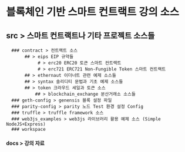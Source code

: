 # 블록체인 기반 스마트 컨트랙트 강의 소스

## src > 스마트 컨트랙트나 기타 프로젝트 소스들
      ### contract > 컨트랙트 소스 
      	   ## > eips EIP 규약들 
      	        # > erc20 ERC20 토큰 스마트 컨트랙트 
      	        # > erc721 ERC721 Non-Fungible Token 스마트 컨트랙트
      	   ## > ethernaut 이더너트 관련 예제 소스들
      	   ## > syntax 솔리디티 문법과 기초 예제 소스들
      	   ## > token 크라우드 세일과 토큰 소스
               ## > blockchain_exchange 분산거래소 소스들
      ### geth-config > genensis 블록 설정 파일
      ### parity-config > parity 노드 Test 환경 설정 Config
      ### truffle > truffle framework 소스
      ### web3js_examples > web3js 라이브러리 활용 예제 소스 (Simple NodeJS+Express)
      ### workspace
#### docs > 강의 자료
